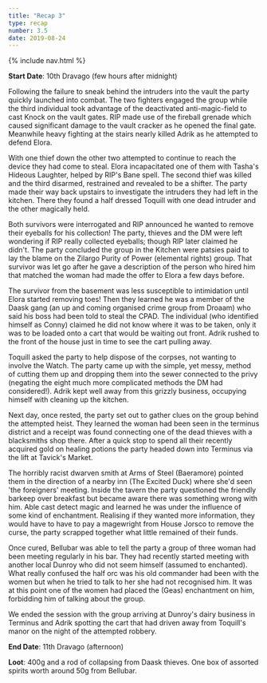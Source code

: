 ```yaml
---
title: "Recap 3"
type: recap
number: 3.5
date: 2019-08-24
---
```


{% include nav.html %}

**Start Date**: 10th Dravago (few hours after midnight)

Following the failure to sneak behind the intruders into the vault the party quickly launched into combat. The two fighters engaged the group while the third individual took advantage of the deactivated anti-magic-field to cast Knock on the vault gates. RIP made use of the fireball grenade which caused significant damage to the vault cracker as he opened the final gate. Meanwhile heavy fighting at the stairs nearly killed Adrik as he attempted to defend Elora. 

With one thief down the other two attempted to continue to reach the device they had come to steal. Elora incapacitated one of them with Tasha's Hideous Laughter, helped by RIP's Bane spell. The second thief was killed and the third disarmed, restrained and revealed to be a shifter. The party made their way back upstairs to investigate the intruders they had left in the kitchen. There they found a half dressed Toquill with one dead intruder and the other magically held.

Both survivors were interrogated and RIP announced he wanted to remove their eyeballs for his collection! The party, thieves and the DM were left wondering if RIP really collected eyeballs; though RIP later claimed he didn't. The party concluded the group in the Kitchen were patsies paid to lay the blame on the Zilargo Purity of Power (elemental rights) group. That survivor was let go after he gave a description of the person who hired him that matched the woman had made the offer to Elora a few days before.

The survivor from the basement was less susceptible to intimidation until Elora started removing toes! Then they learned he was a member of the Daask gang (an up and coming organised crime group from Droaam) who said his boss had been told to steal the CPAD. The individual (who identified himself as Conny) claimed he did not know where it was to be taken, only it was to be loaded onto a cart that would be waiting out front. Adrik rushed to the front of the house just in time to see the cart pulling away.

Toquill asked the party to help dispose of the corpses, not wanting to involve the Watch. The party came up with the simple, yet messy, method of cutting them up and dropping them into the sewer connected to the privy (negating the eight much more complicated methods the DM had considered!). Adrik kept well away from this grizzly business, occupying himself with cleaning up the kitchen.

Next day, once rested, the party set out to gather clues on the group behind the attempted heist. They learned the woman had been seen in the terminus district and a receipt was found connecting one of the dead thieves with a blacksmiths shop there. After a quick stop to spend all their recently acquired gold on healing potions the party headed down into Terminus via the lift at Tavick's Market.

The horribly racist dwarven smith at Arms of Steel (Baeramore) pointed them in the direction of a nearby inn (The Excited Duck) where she'd seen 'the foreigners' meeting. Inside the tavern the party questioned the friendly barkeep over breakfast but became aware there was something wrong with him. Able cast detect magic and learned he was under the influence of some kind of enchantment. Realising if they wanted more information, they would have to have to pay a magewright from House Jorsco to remove the curse, the party scrapped together what little remained of their funds.

Once cured, Bellubar was able to tell the party a group of three woman had been meeting regularly in his bar. They had recently started meeting with another local Dunroy who did not seem himself (assumed to enchanted). What really confused the half orc was his old commander had been with the women but when he tried to talk to her she had not recognised him. It was at this point one of the women had placed the (Geas) enchantment on him, forbidding him of talking about the group.

We ended the session with the group arriving at Dunroy's dairy business in Terminus and Adrik spotting the cart that had driven away from Toquill's manor on the night of the attempted robbery.

**End Date**: 11th Dravago (afternoon)

**Loot**: 400g and a rod of collapsing from Daask thieves. One box of assorted spirits worth around 50g from Bellubar. 